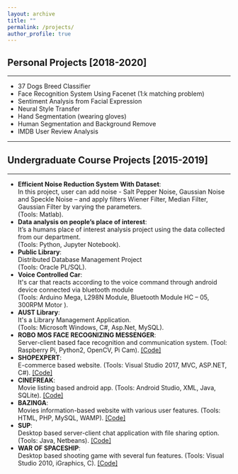 ```yaml
---
layout: archive
title: ""
permalink: /projects/
author_profile: true
---
```


## Personal Projects [2018-2020]

---

- 37 Dogs Breed Classifier
- Face Recognition System Using Facenet (1:k matching problem)
- Sentiment Analysis from Facial Expression
- Neural Style Transfer
- Hand Segmentation (wearing gloves)
- Human Segmentation and Background Remove
- IMDB User Review Analysis

---


## Undergraduate Course Projects [2015-2019]

---

- **Efficient Noise Reduction System With Dataset**:
  <br>
  In this project, user can add noise - Salt Pepper Noise, Gaussian Noise and Speckle Noise – and apply filters Wiener Filter, Median Filter, Gaussian Filter by varying the parameters. <br />
  (Tools: Matlab).
- **Data analysis on people’s place of interest**:
  <br>
  It’s a humans place of interest analysis project using the data collected from our department. <br />
  (Tools: Python, Jupyter Notebook).
- **Public Library**:
  <br>
  Distributed Database Management Project <br />
  (Tools: Oracle PL/SQL).
- **Voice Controlled Car**:
  <br>
  It's car that reacts according to the voice command through android device connected via bluetooth module <br />
  (Tools: Arduino Mega, L298N Module, Bluetooth Module HC – 05, 300RPM Motor ).
- **AUST Library**:
  <br>
  It's a Library Management Application. <br />
  (Tools: Microsoft Windows, C#, Asp.Net, MySQL).
- **ROBO MOS FACE RECOGNIZING MESSENGER**:
  <br>
  Server-client based face recognition and communication system. (Tool: Raspberry Pi, Python2,
  OpenCV, Pi Cam). [[Code]](https://github.com/oishee-hoque/Robo-Mos-Face-Detector)
- **SHOPEXPERT**:
  <br>
  E-commerce based website. (Tools: Visual Studio 2017, MVC, ASP.NET, C#). [[Code]](https://github.com/oishee-hoque/ShopExpert)
- **CINEFREAK**:
  <br>
  Movie listing based android app. (Tools: Android Studio, XML, Java, SQLite). [[Code]](https://github.com/oishee-hoque/CineFreak-Android-App)
- **BAZINGA**:
  <br>
  Movies information-based website with various user features. (Tools: HTML, PHP, MySQL, WAMP). [[Code]](https://github.com/oishee-hoque/Bazinga-A-movie-based-website)
- **SUP**:
  <br>
  Desktop based server-client chat application with file sharing option. (Tools: Java, Netbeans). [[Code]](https://github.com/oishee-hoque/Sup-Chat-Application)
- **WAR OF SPACESHIP**:
  <br>
  Desktop based shooting game with several fun features. (Tools: Visual Studio 2010, iGraphics, C). [[Code]](https://github.com/oishee-hoque/War-Of-Spaceship-Visual-Studio)

